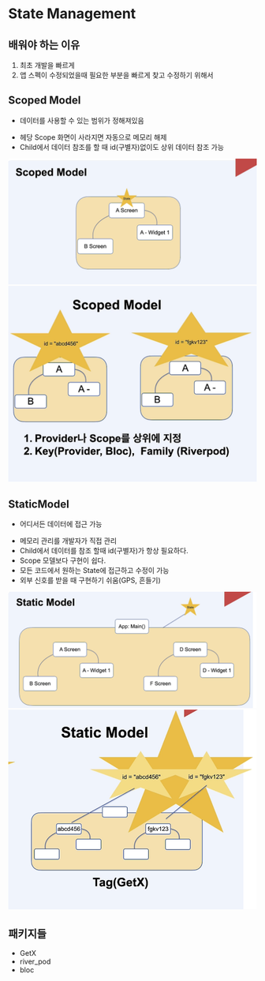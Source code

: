 # State Management

## 배워야 하는 이유
1. 최초 개발을 빠르게
2. 앱 스펙이 수정되었을때 필요한 부분을 빠르게 찾고 수정하기 위해서

## Scoped Model

- 데이터를 사용할 수 있는 범위가 정해져있음
* 헤당 Scope 화면이 사라지면 자동으로 메모리 해제
* Child에서 데이터 참조를 할 때 id(구별자)없이도 상위 데이터 참조 가능


![state-manege_1](./state-manege_1.png)
![state-manege_2](./state-manege_2.png)


## StaticModel

- 어디서든 데이터에 접근 가능
* 메모리 관리를 개발자가 직접 관리
* Child에서 데이터를 참조 할때 id(구별자)가 항상 필요하다.
* Scope 모델보다 구현이 쉽다.
* 모든 코드에서 원하는 State에 접근하고 수정이 가능
* 외부 신호를 받을 때 구현하기 쉬움(GPS, 흔들기)


![state-manege_3](./state-manege_3.png)
![state-manege_4](./state-manege_4.png)

## 패키지들

* GetX
* river_pod
* bloc


